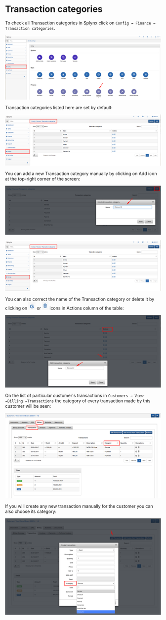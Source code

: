 Transaction categories
=============

To check all Transaction categories in Splynx click on `Config → Finance → Transaction categories`.

![Main menu](main_menu.png)


Transaction categories listed here are set by default:

![List](list.png)


You can add a new Transaction category manually by clicking on Add icon at the top-right corner of the screen:

![Create transaction categories](create.png)

![List](list.png)

You can also correct the name of the Transaction category or delete it by clicking on ![](edit_icon.png)  or ![](delete_icon.png) icons in Actions column of the table:

![Edit](edit.png)


 On the list of particular customer's transactions in `Customers → View →Billing →Transactions` the category of every transaction made by this customer will be seen:

 ![View](view.png)


 If you will create any new transaction manually for the customer you can also choose its category:

![Select category](select.png)
